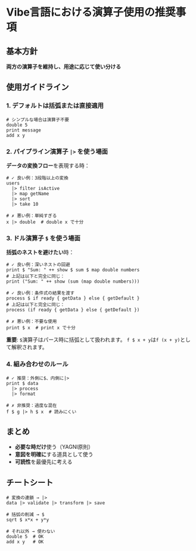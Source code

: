 # Vibe言語における演算子使用の推奨事項

## 基本方針

**両方の演算子を維持し、用途に応じて使い分ける**

## 使用ガイドライン

### 1. デフォルトは括弧または直接適用

```vibe
# シンプルな場合は演算子不要
double 5
print message
add x y
```

### 2. パイプライン演算子 `|>` を使う場面

**データの変換フロー**を表現する時：

```vibe
# ✓ 良い例：3段階以上の変換
users
  |> filter isActive
  |> map getName  
  |> sort
  |> take 10

# ✗ 悪い例：単純すぎる
x |> double  # double x で十分
```

### 3. ドル演算子 `$` を使う場面

**括弧のネストを避けたい**時：

```vibe
# ✓ 良い例：深いネストの回避
print $ "Sum: " ++ show $ sum $ map double numbers
# 上記は以下と完全に同じ：
print ("Sum: " ++ show (sum (map double numbers)))

# ✓ 良い例：条件式の結果を渡す
process $ if ready { getData } else { getDefault }
# 上記は以下と完全に同じ：
process (if ready { getData } else { getDefault })

# ✗ 悪い例：不要な使用
print $ x  # print x で十分
```

**重要**: `$`演算子はパース時に括弧として扱われます。
`f $ x + y`は`f (x + y)`として解釈されます。

### 4. 組み合わせのルール

```vibe
# ✓ 推奨：外側に$、内側に|>
print $ data
  |> process
  |> format

# ✗ 非推奨：過度な混在
f $ g |> h $ x  # 読みにくい
```

## まとめ

- **必要な時だけ**使う（YAGNI原則）
- **意図を明確に**する道具として使う
- **可読性**を最優先に考える

## チートシート

```vibe
# 変換の連鎖 → |>
data |> validate |> transform |> save

# 括弧の削減 → $
sqrt $ x*x + y*y

# それ以外 → 使わない
double 5  # OK
add x y   # OK
```
